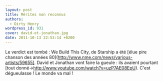 ```yaml
---
layout: post
title: Mérites non reconnus
authors:
  - Dirty Henry
wordpress_id: 931
cover: david-et-jonathan.jpg
date: 2011-10-13 22:53:14 +0200
---
```


Le verdict est tombé : We Build This City, de Starship a été [élue pire chanson
des années 80](http://www.nme.com/news/various-artists/59655]. David et Jonathan
vont faire la gueule : ils avaient pourtant [tout
donné->http://www.youtube.com/watch?v=uzP7AE08EpU). C'est dégueulasse ! Le monde
va mal !
